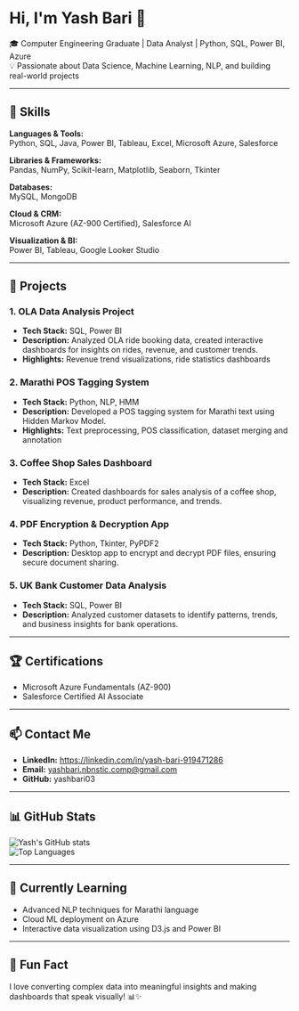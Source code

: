 # Hi, I'm Yash Bari 👋

🎓 Computer Engineering Graduate | Data Analyst | Python, SQL, Power BI, Azure  
💡 Passionate about Data Science, Machine Learning, NLP, and building real-world projects  

---

## 🔧 Skills

**Languages & Tools:**  
Python, SQL, Java, Power BI, Tableau, Excel, Microsoft Azure, Salesforce  

**Libraries & Frameworks:**  
Pandas, NumPy, Scikit-learn, Matplotlib, Seaborn, Tkinter  

**Databases:**  
MySQL, MongoDB  

**Cloud & CRM:**  
Microsoft Azure (AZ-900 Certified), Salesforce AI  

**Visualization & BI:**  
Power BI, Tableau, Google Looker Studio  

---

## 🚀 Projects

### 1. OLA Data Analysis Project  
- **Tech Stack:** SQL, Power BI  
- **Description:** Analyzed OLA ride booking data, created interactive dashboards for insights on rides, revenue, and customer trends.  
- **Highlights:** Revenue trend visualizations, ride statistics dashboards  

### 2. Marathi POS Tagging System  
- **Tech Stack:** Python, NLP, HMM  
- **Description:** Developed a POS tagging system for Marathi text using Hidden Markov Model.  
- **Highlights:** Text preprocessing, POS classification, dataset merging and annotation  

### 3. Coffee Shop Sales Dashboard  
- **Tech Stack:** Excel  
- **Description:** Created dashboards for sales analysis of a coffee shop, visualizing revenue, product performance, and trends.  

### 4. PDF Encryption & Decryption App  
- **Tech Stack:** Python, Tkinter, PyPDF2  
- **Description:** Desktop app to encrypt and decrypt PDF files, ensuring secure document sharing.  

### 5. UK Bank Customer Data Analysis  
- **Tech Stack:** SQL, Power BI  
- **Description:** Analyzed customer datasets to identify patterns, trends, and business insights for bank operations.  

---

## 🏆 Certifications

- Microsoft Azure Fundamentals (AZ-900)  
- Salesforce Certified AI Associate  

---

## 📫 Contact Me

- **LinkedIn:** https://linkedin.com/in/yash-bari-919471286  
- **Email:** yashbari.nbnstic.comp@gmail.com  
- **GitHub:** yashbari03  

---

## 📊 GitHub Stats

![Yash's GitHub stats](https://github-readme-stats.vercel.app/api?username=yashbari03&show_icons=true&theme=radical)  
![Top Languages](https://github-readme-stats.vercel.app/api/top-langs/?username=yashbari03&layout=compact&theme=radical)  

---

## 🌱 Currently Learning
- Advanced NLP techniques for Marathi language  
- Cloud ML deployment on Azure  
- Interactive data visualization using D3.js and Power BI  

---

## 💬 Fun Fact
I love converting complex data into meaningful insights and making dashboards that speak visually! 📊✨
